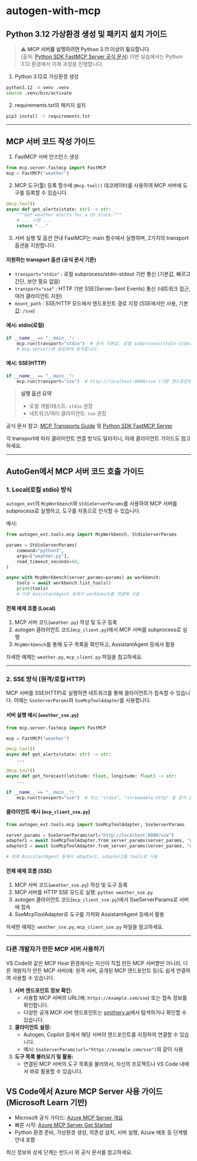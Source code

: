 

# autogen-with-mcp


## Python 3.12 가상환경 생성 및 패키지 설치 가이드


> ⚠️ **MCP 서버를 실행하려면 Python 3.11 이상이 필요합니다.**  
> (출처: [Python SDK FastMCP Server 공식 문서](https://modelcontextprotocol.io/python-sdk/fastmcp/#server-transport-options))
> 이번 실습에서는 Python 3.12 환경에서 아래 과정을 진행합니다.

1. Python 3.12로 가상환경 생성
```sh
python3.12 -m venv .venv
source .venv/bin/activate
```

2. requirements.txt의 패키지 설치
```sh
pip3 install -r requirements.txt
```

---

## MCP 서버 코드 작성 가이드

1. FastMCP 서버 인스턴스 생성
```python
from mcp.server.fastmcp import FastMCP
mcp = FastMCP("weather")
```

2. MCP 도구(툴) 등록
함수에 `@mcp.tool()` 데코레이터를 사용하여 MCP 서버에 도구를 등록할 수 있습니다.
```python
@mcp.tool()
async def get_alerts(state: str) -> str:
    """Get weather alerts for a US state."""
    # ... 구현 ...
    return "..."
```


3. 서버 실행 및 옵션 안내
FastMCP는 main 함수에서 실행하며, 2가지의 transport 옵션을 지원합니다.

#### 지원하는 transport 옵션 (공식 문서 기준)
- `transport="stdio"` : 로컬 subprocess/stdin-stdout 기반 통신 (기본값, 빠르고 간단, 보안 필요 없음)
- `transport="sse"` : HTTP 기반 SSE(Server-Sent Events) 통신 (네트워크 접근, 여러 클라이언트 지원)
- `mount_path` : SSE/HTTP 모드에서 엔드포인트 경로 지정 (SSE에서만 사용, 기본값: `/sse`)


#### 예시: stdio(로컬)
```python
if __name__ == "__main__":
    mcp.run(transport="stdio")  # 공식 기본값, 로컬 subprocess/stdin-stdout
    # mcp.serve()와 동일하게 동작합니다.
```

#### 예시: SSE(HTTP)
```python
if __name__ == "__main__":
    mcp.run(transport="sse")  # http://localhost:8000/sse (기본 엔드포인트)
```

> **실행 옵션 요약**
> - 로컬 개발/테스트: `stdio` 권장
> - 네트워크/여러 클라이언트: `sse` 권장

공식 문서 참고: [MCP Transports Guide](https://modelcontextprotocol.io/specification/2025-03-26/basic/transports) 및 [Python SDK FastMCP Server](https://modelcontextprotocol.io/python-sdk/fastmcp/#server-transport-options)

각 transport에 따라 클라이언트 연결 방식도 달라지니, 아래 클라이언트 가이드도 참고하세요.

---


## AutoGen에서 MCP 서버 코드 호출 가이드

### 1. Local(로컬 stdio) 방식

`autogen_ext`의 `McpWorkbench`와 `StdioServerParams`를 사용하여 MCP 서버를 subprocess로 실행하고, 도구를 자동으로 인식할 수 있습니다.

예시:
```python
from autogen_ext.tools.mcp import McpWorkbench, StdioServerParams

params = StdioServerParams(
    command="python3",
    args=["weather.py"],
    read_timeout_seconds=60,
)

async with McpWorkbench(server_params=params) as workbench:
    tools = await workbench.list_tools()
    print(tools)
    # 이후 AssistantAgent 등에서 workbench를 연결해 사용
```

#### 전체 예제 흐름 (Local)
1. MCP 서버 코드(`weather.py`) 작성 및 도구 등록
2. autogen 클라이언트 코드(`mcp_client.py`)에서 MCP 서버를 subprocess로 실행
3. `McpWorkbench`를 통해 도구 목록을 확인하고, AssistantAgent 등에서 활용

자세한 예제는 `weather.py`, `mcp_client.py` 파일을 참고하세요.

---

### 2. SSE 방식 (원격/로컬 HTTP)

MCP 서버를 SSE(HTTP)로 실행하면 네트워크를 통해 클라이언트가 접속할 수 있습니다. 이때는 `SseServerParams`와 `SseMcpToolAdapter`를 사용합니다.

#### 서버 실행 예시 (`weather_sse.py`)
```python
from mcp.server.fastmcp import FastMCP

mcp = FastMCP("weather")

@mcp.tool()
async def get_alerts(state: str) -> str:
    ...

@mcp.tool()
async def get_forecast(latitude: float, longitude: float) -> str:
    ...

if __name__ == "__main__":
    mcp.run(transport="sse")  # 또는 "stdio", "streamable-http" 등 공식 옵션만 사용
```

#### 클라이언트 예시 (`mcp_client_sse.py`)
```python
from autogen_ext.tools.mcp import SseMcpToolAdapter, SseServerParams

server_params = SseServerParams(url="http://localhost:8000/sse")
adapter1 = await SseMcpToolAdapter.from_server_params(server_params, "get_alerts")
adapter2 = await SseMcpToolAdapter.from_server_params(server_params, "get_forecast")

# 이후 AssistantAgent 등에서 adapter1, adapter2를 tools로 사용
```

#### 전체 예제 흐름 (SSE)
1. MCP 서버 코드(`weather_sse.py`) 작성 및 도구 등록
2. MCP 서버를 HTTP SSE 모드로 실행: `python weather_sse.py`
3. autogen 클라이언트 코드(`mcp_client_sse.py`)에서 SseServerParams로 서버에 접속
4. SseMcpToolAdapter로 도구를 가져와 AssistantAgent 등에서 활용


자세한 예제는 `weather_sse.py`, `mcp_client_sse.py` 파일을 참고하세요.

---


### 다른 개발자가 만든 MCP 서버 사용하기
VS Code와 같은 MCP Host 환경에서는 자신이 직접 만든 MCP 서버뿐만 아니라, 다른 개발자가 만든 MCP 서버(예: 원격 서버, 공개된 MCP 엔드포인트 등)도 쉽게 연결하여 사용할 수 있습니다.

1. **서버 엔드포인트 정보 확인:**
   - 사용할 MCP 서버의 URL(예: `https://example.com/sse`) 또는 접속 정보를 확인합니다.
   - 다양한 공개 MCP 서버 엔드포인트는 [smithery.ai](https://smithery.ai/)에서 탐색하거나 확인할 수 있습니다.
2. **클라이언트 설정:**
   - Autogen, Copilot 등에서 해당 서버의 엔드포인트를 지정하여 연결할 수 있습니다.
   - 예시: `SseServerParams(url="https://example.com/sse")`와 같이 사용
3. **도구 목록 불러오기 및 활용:**
   - 연결된 MCP 서버의 도구 목록을 불러와서, 자신의 프로젝트나 VS Code 내에서 바로 활용할 수 있습니다.


## VS Code에서 Azure MCP Server 사용 가이드 (Microsoft Learn 기반)

- Microsoft 공식 가이드: [Azure MCP Server 개요](https://learn.microsoft.com/en-us/azure/developer/azure-mcp-server/)
- 빠른 시작: [Azure MCP Server Get Started](https://learn.microsoft.com/en-us/azure/developer/azure-mcp-server/get-started?tabs=one-click%2Cazure-cli&pivots=mcp-github-copilot)
- Python 환경 준비, 가상환경 생성, 의존성 설치, 서버 실행, Azure 배포 등 단계별 안내 포함

최신 정보와 상세 단계는 반드시 위 공식 문서를 참고하세요.
